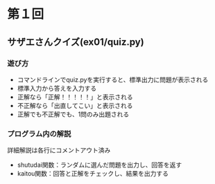# 第１回
## サザエさんクイズ(ex01/quiz.py)
### 遊び方
* コマンドラインでquiz.pyを実行すると、標準出力に問題が表示される
* 標準入力から答えを入力する
* 正解なら「正解！！！！！」と表示される
* 不正解なら「出直してこい」と表示される
* 正解でも不正解でも、1問のみ出題される
### プログラム内の解説
詳細解説は各行にコメントアウト済み
* shutudai関数：ランダムに選んだ問題を出力し、回答を返す
* kaitou関数：回答と正解をチェックし、結果を出力する